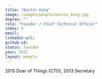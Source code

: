 ```yaml
---
title: "Austin Kong"
image: /images/people/austin_kong.jpg
degree: ""
role: "Founder / Chief Technical Officer"
index: 3
email:
linkedin-url:
github-id:
status: founder
year: 2015
layout: people
---
```

2015 Doer of Things (CTO), 2013 Secretary